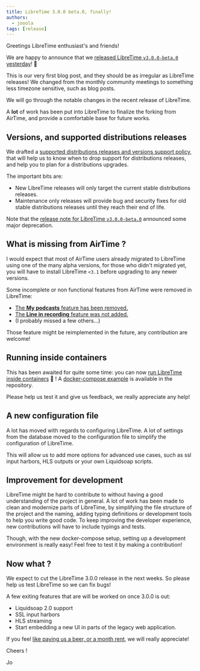 ```yaml
---
title: LibreTime 3.0.0 beta.0, finally!
authors:
  - jooola
tags: [release]
---
```


Greetings LibreTime enthusiast's and friends!

We are happy to announce that we [released LibreTime `v3.0.0-beta.0` yesterday](/docs/releases/3.0.0-beta.0/)! :tada:

This is our very first blog post, and they should be as irregular as LibreTime releases! We changed from the monthly community meetings to something less timezone sensitive, such as blog posts.

<!--truncate-->

We will go through the notable changes in the recent release of LibreTime.

A **lot** of work has been put into LibreTime to finalize the forking from AirTime, and provide a comfortable base for future works.

## Versions, and supported distributions releases

We drafted a [supported distributions releases and versions support policy](/docs/contributor-manual/releases#distributions-releases-support), that will help us to know when to drop support for distributions releases, and help you to plan for a distributions upgrades.

The important bits are:

- New LibreTime releases will only target the current stable distributions releases.
- Maintenance only releases will provide bug and security fixes for old stable distributions releases until they reach their end of life.

Note that the [release note for LibreTime `v3.0.0-beta.0`](/docs/releases/3.0.0-beta.0/#-deprecation-and-removal) announced some major deprecation.

## What is missing from AirTime ?

I would expect that most of AirTime users already migrated to LibreTime using one of the many alpha versions, for those who didn't migrated yet, you will have to install LibreTime `<3.1` before upgrading to any newer versions.

Some incomplete or non functional features from AirTime were removed in LibreTime:

- [The **My podcasts** feature has been removed.](https://github.com/libretime/libretime/pull/1327)
- [The **Line in recording** feature was not added.](https://github.com/libretime/libretime/issues/42)
- (I probably missed a few others...)

Those feature might be reimplemented in the future, any contribution are welcome!

## Running inside containers

This has been awaited for quite some time: you can now [run LibreTime inside containers](/docs/admin-manual/install/install-using-docker/) :tada: ! A [docker-compose example](https://github.com/libretime/libretime/tree/main/docker/example) is available in the repository.

Please help us test it and give us feedback, we really appreciate any help!

## A new configuration file

A lot has moved with regards to configuring LibreTime. A lot of settings from the database moved to the configuration file to simplify the configuration of LibreTime.

This will allow us to add more options for advanced use cases, such as ssl input harbors, HLS outputs or your own Liquidsoap scripts.

## Improvement for development

LibreTime might be hard to contribute to without having a good understanding of the project in general. A lot of work has been made to clean and modernize parts of LibreTime, by simplifying the file structure of the project and the naming, adding typing definitions or development tools to help you write good code. To keep improving the developer experience, new contributions will have to include typings and tests.

Though, with the new docker-compose setup, setting up a development environment is really easy! Feel free to test it by making a contribution!

## Now what ?

We expect to cut the LibreTime 3.0.0 release in the next weeks. So please help us test LibreTime so we can fix bugs!

A few exiting features that are will be worked on once 3.0.0 is out:

- Liquidsoap 2.0 support
- SSL input harbors
- HLS streaming
- Start embedding a new UI in parts of the legacy web application.

If you feel [like paying us a beer, or a month rent](https://opencollective.com/libretime), we will really appreciate!

Cheers !

Jo
